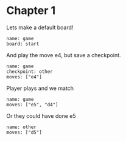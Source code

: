 # Chapter 1

Lets make a default board!

```chess
name: game
board: start
```

And play the move e4, but save a checkpoint.

```chess
name: game
checkpoint: other
moves: ["e4"]
```

Player plays and we match

```chess
name: game
moves: ["e5", "d4"]
```

Or they could have done e5

```chess
name: other
moves: ["d5"]
```


